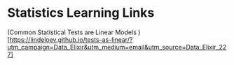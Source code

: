 # Statistics Learning Links

(Common Statistical Tests are Linear Models )[https://lindeloev.github.io/tests-as-linear/?utm_campaign=Data_Elixir&utm_medium=email&utm_source=Data_Elixir_227]